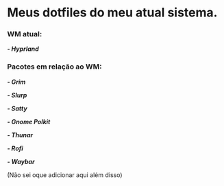 # Meus dotfiles do meu atual sistema.

### WM atual:
***- Hyprland***
### Pacotes em relação ao WM:
***- Grim***

***- Slurp***

***- Satty***

***- Gnome Polkit***

***- Thunar***

***- Rofi***

***- Waybar***


(Não sei oque adicionar aqui além disso)
